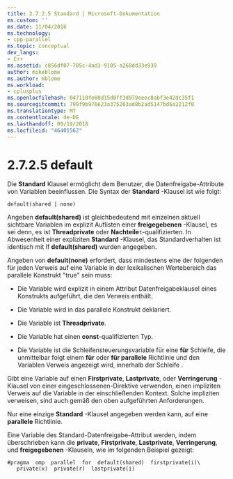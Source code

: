 ```yaml
---
title: 2.7.2.5 Standard | Microsoft-Dokumentation
ms.custom: ''
ms.date: 11/04/2016
ms.technology:
- cpp-parallel
ms.topic: conceptual
dev_langs:
- C++
ms.assetid: c856df07-705c-4ad3-9105-a268dd33e939
author: mikeblome
ms.author: mblome
ms.workload:
- cplusplus
ms.openlocfilehash: 047110fe80d15d0ff3d979eeec8abf3e42dc35f1
ms.sourcegitcommit: 799f9b976623a375203ad8b2ad5147bd6a2212f0
ms.translationtype: MT
ms.contentlocale: de-DE
ms.lasthandoff: 09/19/2018
ms.locfileid: "46401562"
---
```

# <a name="2725-default"></a>2.7.2.5 default

Die **Standard** Klausel ermöglicht dem Benutzer, die Datenfreigabe-Attribute von Variablen beeinflussen. Die Syntax der **Standard** -Klausel ist wie folgt:

```
default(shared | none)
```

Angeben **default(shared)** ist gleichbedeutend mit einzelnen aktuell sichtbare Variablen im explizit Auflisten einer **freigegebenen** -Klausel, es sei denn, es ist **Threadprivate** oder **Nachteile**`t`-qualifizierten. In Abwesenheit einer expliziten **Standard** -Klausel, das Standardverhalten ist identisch mit If **default(shared)** wurden angegeben.

Angeben von **default(none)** erfordert, dass mindestens eine der folgenden für jeden Verweis auf eine Variable in der lexikalischen Wertebereich das parallele Konstrukt "true" sein muss:

- Die Variable wird explizit in einem Attribut Datenfreigabeklausel eines Konstrukts aufgeführt, die den Verweis enthält.

- Die Variable wird in das parallele Konstrukt deklariert.

- Die Variable ist **Threadprivate**.

- Die Variable hat einen **const**-qualifizierten Typ.

- Die Variable ist die Schleifensteuerungsvariable für eine **für** Schleife, die unmittelbar folgt einem **für** oder **für parallele** Richtlinie und den Variablen Verweis angezeigt wird, innerhalb der Schleife .

Gibt eine Variable auf einen **Firstprivate**, **Lastprivate**, oder **Verringerung** -Klausel von einer eingeschlossenen-Direktive verwenden, einen impliziten Verweis auf die Variable in der einschließenden Kontext. Solche impliziten verweisen, sind auch gemäß den oben aufgeführten Anforderungen.

Nur eine einzige **Standard** -Klausel angegeben werden kann, auf eine **parallele** Richtlinie.

Eine Variable des Standard-Datenfreigabe-Attribut werden, indem überschrieben kann die **private**, **Firstprivate**, **Lastprivate**, **Verringerung**, und **freigegebenen** -Klauseln, wie im folgenden Beispiel gezeigt:

```
#pragma  omp  parallel  for  default(shared)  firstprivate(i)\
   private(x)  private(r)  lastprivate(i)
```